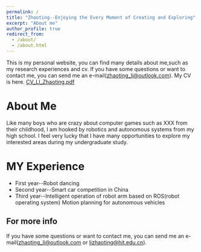 ```yaml
---
permalink: /
title: "Zhaoting--Enjoying the Every Moment of Creating and Exploring"
excerpt: "About me"
author_profile: true
redirect_from: 
  - /about/
  - /about.html
---
```


This is my personal website, you can find many details about me,such as my research experiences and cv. If you have some questions or want to contact me, you can send me an e-mail(zhaoting_li@outlook.com). My CV is here. [CV_LI_Zhaoting.pdf](files/CV_LI_Zhaoting.pdf)

About Me
======
Like many boys who are crazy about computer games such as XXX from their childhood, I am hooked by robotics and autonomous systems from my high school. I feel very lucky that I have many opportunities to explore my interested areas during my undergraduate study.

MY Experience
======
* First year--Robot dancing
* Second year--Smart car competition in China
* Third year--Intelligent operation of robot arm based on ROS(robot operating system) 
            Motion planning for autonomous vehicles

For more info
------
If you have some questions or want to contact me, you can send me an e-mail(zhaoting_li@outlook.com or lizhaoting@hit.edu.cn).
